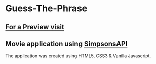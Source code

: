 # Guess-The-Phrase

## [For a Preview visit](https://raducostica.github.io/Guess-The-Phrase/)

## Movie application using [SimpsonsAPI](https://thesimpsonsquoteapi.glitch.me/)

The application was created using HTML5, CSS3 & Vanilla Javascript.


